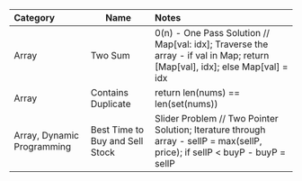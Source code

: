| Category                   | Name                            | Notes                                                                                                                       |
| :--------------------------- | --------------------------------- | :---------------------------------------------------------------------------------------------------------------------------- |
| Array                      | Two Sum                         | 0(n) - One Pass Solution // Map[val: idx]; Traverse the array - if val in Map; return [Map[val], idx]; else Map[val] = idx  |
| Array                      | Contains Duplicate              | return len(nums) == len(set(nums))                                                                                          |
| Array, Dynamic Programming | Best Time to Buy and Sell Stock | Slider Problem // Two Pointer Solution; Iterature through array - sellP = max(sellP, price); if sellP < buyP - buyP = sellP |
